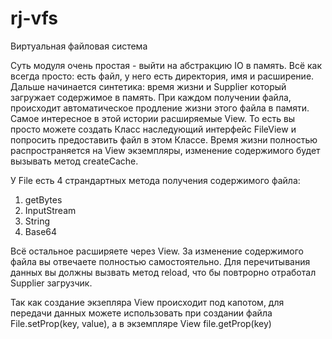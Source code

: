 # rj-vfs
Виртуальная файловая система

Суть модуля очень простая - выйти на абстракцию IO в память.
Всё как всегда просто: есть файл, у него есть директория, имя и расширение.
Дальше начинается синтетика: время жизни и Supplier который загружает содержимое в память.
При каждом получении файла, происходит автоматическое продление жизни этого файла в памяти.
Самое интересное в этой истории расширяемые View.
То есть вы просто можете создать Класс наследующий интерфейс FileView и попросить предоставить файл в этом Классе.
Время жизни полностью распространяется на View экземпляры, изменение содержимого будет вызывать метод createCache.


У File есть 4 страндартных метода получения содержимого файла:

1) getBytes
1) InputStream
2) String
3) Base64

Всё остальное расширяете через View.
За изменение содержимого файла вы отвечаете полностью самостоятельно.
Для перечитывания данных вы должны вызвать метод reload, что бы повтрорно отработал Supplier загрузчик.

Так как создание экзепляра View происходит под капотом, для передачи данных можете использовать при создании файла
File.setProp(key, value), а в экземпляре View file.getProp(key)
